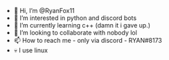 - 👋 Hi, I’m @RyanFox11
- 👀 I’m interested in python and discord bots
- 🌱 I’m currently learning c++ (damn it i gave up.)
- 💞️ I’m looking to collaborate with nobody lol
- 📫 How to reach me - only via discord - RYAN#8173
- 💀 I use linux

<!---
RyanFox11/RyanFox11 is a ✨ special ✨ repository because its `README.md` (this file) appears on your GitHub profile.
You can click the Preview link to take a look at your changes.
--->
